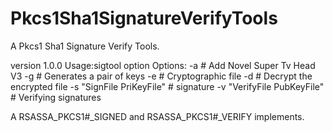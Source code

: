 # Pkcs1Sha1SignatureVerifyTools
A Pkcs1 Sha1 Signature Verify Tools.


version 1.0.0
Usage:sigtool option
  Options:
   -a                           # Add Novel Super Tv Head V3
   -g                           # Generates a pair of keys
   -e                           # Cryptographic file
   -d                           # Decrypt the encrypted file
   -s "SignFile PriKeyFile"     # signature 
   -v "VerifyFile PubKeyFile"   # Verifying signatures

 A RSASSA_PKCS1#_SIGNED and RSASSA_PKCS1#_VERIFY implements.


